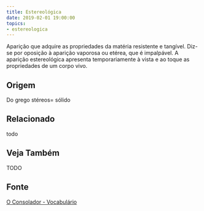 ```yaml
---
title: Estereológica
date: 2019-02-01 19:00:00
topics:
- estereologica
---
```


Aparição que adquire as propriedades da matéria resistente e tangível. Diz-se
por oposição à aparição vaporosa ou etérea, que é impalpável. A aparição
estereológica apresenta temporariamente à vista e ao toque as propriedades de um
corpo vivo.

## Origem
Do grego stéreos= sólido

## Relacionado
todo

## Veja Também
TODO

## Fonte
[O Consolador - Vocabulário](http://www.oconsolador.com.br/linkfixo/vocabulario/principal.html)


